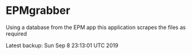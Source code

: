 # EPMgrabber
Using a database from the EPM app this application scrapes the files as required


Latest backup: Sun Sep 8 23:13:01 UTC 2019
